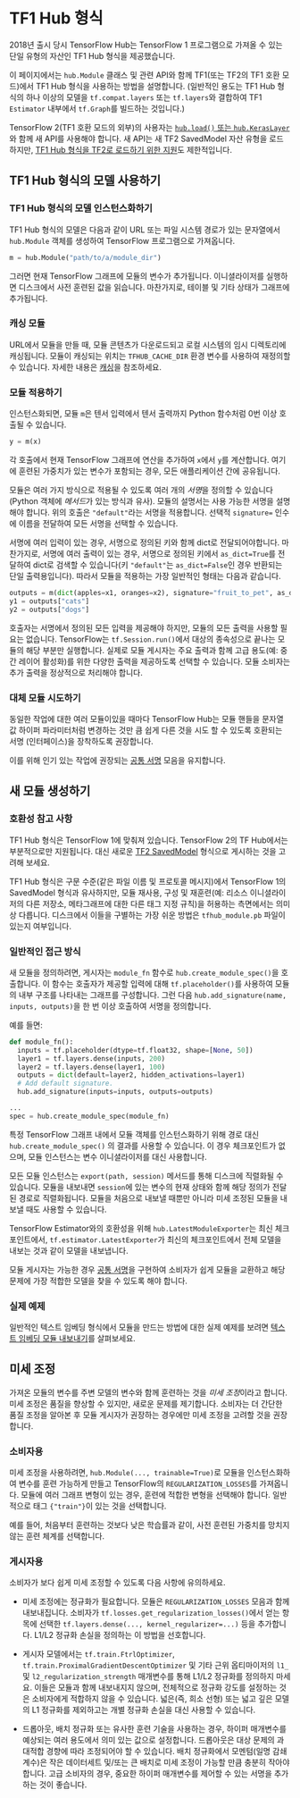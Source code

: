 <!--* freshness: { owner: 'maringeo' reviewed: '2020-12-29' review_interval: '3 months' } *-->

# TF1 Hub 형식

2018년 출시 당시 TensorFlow Hub는 TensorFlow 1 프로그램으로 가져올 수 있는 단일 유형의 자산인 TF1 Hub 형식을 제공했습니다.

이 페이지에서는 `hub.Module` 클래스 및 관련 API와 함께 TF1(또는 TF2의 TF1 호환 모드)에서 TF1 Hub 형식을 사용하는 방법을 설명합니다. (일반적인 용도는 TF1 Hub 형식의 하나 이상의 모델을 `tf.compat.layers` 또는 `tf.layers`와 결합하여 TF1 `Estimator` 내부에서 `tf.Graph`를 빌드하는 것입니다.)

TensorFlow 2(TF1 호환 모드의 외부)의 사용자는 [`hub.load()` 또는 `hub.KerasLayer`](tf2_saved_model.md)와 함께 새 API를 사용해야 합니다. 새 API는 새 TF2 SavedModel 자산 유형을 로드하지만, [TF1 Hub 형식을 TF2로 로드하기 위한 지원](migration_tf2.md)도 제한적입니다.

## TF1 Hub 형식의 모델 사용하기

### TF1 Hub 형식의 모델 인스턴스화하기

TF1 Hub 형식의 모델은 다음과 같이 URL 또는 파일 시스템 경로가 있는 문자열에서 `hub.Module` 객체를 생성하여 TensorFlow 프로그램으로 가져옵니다.

```python
m = hub.Module("path/to/a/module_dir")
```

그러면 현재 TensorFlow 그래프에 모듈의 변수가 추가됩니다. 이니셜라이저를 실행하면 디스크에서 사전 훈련된 값을 읽습니다. 마찬가지로, 테이블 및 기타 상태가 그래프에 추가됩니다.

### 캐싱 모듈

URL에서 모듈을 만들 때, 모듈 콘텐츠가 다운로드되고 로컬 시스템의 임시 디렉토리에 캐싱됩니다. 모듈이 캐싱되는 위치는 `TFHUB_CACHE_DIR` 환경 변수를 사용하여 재정의할 수 있습니다. 자세한 내용은 [캐싱](caching.md)을 참조하세요.

### 모듈 적용하기

인스턴스화되면, 모듈 `m`은 텐서 입력에서 텐서 출력까지 Python 함수처럼 0번 이상 호출될 수 있습니다.

```python
y = m(x)
```

각 호출에서 현재 TensorFlow 그래프에 연산을 추가하여 `x`에서 `y`를 계산합니다. 여기에 훈련된 가중치가 있는 변수가 포함되는 경우, 모든 애플리케이션 간에 공유됩니다.

모듈은 여러 가지 방식으로 적용될 수 있도록 여러 개의 *서명*을 정의할 수 있습니다(Python 객체에 *메서드*가 있는 방식과 유사). 모듈의 설명서는 사용 가능한 서명을 설명해야 합니다. 위의 호출은 `"default"`라는 서명을 적용합니다. 선택적 `signature=` 인수에 이름을 전달하여 모든 서명을 선택할 수 있습니다.

서명에 여러 입력이 있는 경우, 서명으로 정의된 키와 함께 dict로 전달되어야합니다. 마찬가지로, 서명에 여러 출력이 있는 경우, 서명으로 정의된 키에서 `as_dict=True`를 전달하여 dict로 검색할 수 있습니다(키 `"default"`는 `as_dict=False`인 경우 반환되는 단일 출력용입니다). 따라서 모듈을 적용하는 가장 일반적인 형태는 다음과 같습니다.

```python
outputs = m(dict(apples=x1, oranges=x2), signature="fruit_to_pet", as_dict=True)
y1 = outputs["cats"]
y2 = outputs["dogs"]
```

호출자는 서명에서 정의된 모든 입력을 제공해야 하지만, 모듈의 모든 출력을 사용할 필요는 없습니다. TensorFlow는 `tf.Session.run()`에서 대상의 종속성으로 끝나는 모듈의 해당 부분만 실행합니다. 실제로 모듈 게시자는 주요 출력과 함께 고급 용도(예: 중간 레이어 활성화)를 위한 다양한 출력을 제공하도록 선택할 수 있습니다. 모듈 소비자는 추가 출력을 정상적으로 처리해야 합니다.

### 대체 모듈 시도하기

동일한 작업에 대한 여러 모듈이있을 때마다 TensorFlow Hub는 모듈 핸들을 문자열 값 하이퍼 파라미터처럼 변경하는 것만 큼 쉽게 다른 것을 시도 할 수 있도록 호환되는 서명 (인터페이스)을 장착하도록 권장합니다.

이를 위해 인기 있는 작업에 권장되는 [공통 서명](common_signatures/index.md) 모음을 유지합니다.

## 새 모듈 생성하기

### 호환성 참고 사항

TF1 Hub 형식은 TensorFlow 1에 맞춰져 있습니다. TensorFlow 2의 TF Hub에서는 부분적으로만 지원됩니다. 대신 새로운 [TF2 SavedModel](tf2_saved_model.md) 형식으로 게시하는 것을 고려해 보세요.

TF1 Hub 형식은 구문 수준(같은 파일 이름 및 프로토콜 메시지)에서 TensorFlow 1의 SavedModel 형식과 유사하지만, 모듈 재사용, 구성 및 재훈련(예: 리소스 이니셜라이저의 다른 저장소, 메타그래프에 대한 다른 태그 지정 규칙)을 허용하는 측면에서는 의미상 다릅니다. 디스크에서 이들을 구별하는 가장 쉬운 방법은 `tfhub_module.pb` 파일이 있는지 여부입니다.

### 일반적인 접근 방식

새 모듈을 정의하려면, 게시자는 `module_fn` 함수로 `hub.create_module_spec()`을 호출합니다. 이 함수는 호출자가 제공할 입력에 대해 `tf.placeholder()`를 사용하여 모듈의 내부 구조를 나타내는 그래프를 구성합니다. 그런 다음 `hub.add_signature(name, inputs, outputs)`을 한 번 이상 호출하여 서명을 정의합니다.

예를 들면:

```python
def module_fn():
  inputs = tf.placeholder(dtype=tf.float32, shape=[None, 50])
  layer1 = tf.layers.dense(inputs, 200)
  layer2 = tf.layers.dense(layer1, 100)
  outputs = dict(default=layer2, hidden_activations=layer1)
  # Add default signature.
  hub.add_signature(inputs=inputs, outputs=outputs)

...
spec = hub.create_module_spec(module_fn)
```

특정 TensorFlow 그래프 내에서 모듈 객체를 인스턴스화하기 위해 경로 대신 `hub.create_module_spec()` 의 결과를 사용할 수 있습니다. 이 경우 체크포인트가 없으며, 모듈 인스턴스는 변수 이니셜라이저를 대신 사용합니다.

모든 모듈 인스턴스는 `export(path, session)` 메서드를 통해 디스크에 직렬화될 수 있습니다. 모듈을 내보내면 `session`에 있는 변수의 현재 상태와 함께 해당 정의가 전달된 경로로 직렬화됩니다. 모듈을 처음으로 내보낼 때뿐만 아니라 미세 조정된 모듈을 내보낼 때도 사용할 수 있습니다.

TensorFlow Estimator와의 호환성을 위해 `hub.LatestModuleExporter`는 최신 체크포인트에서, `tf.estimator.LatestExporter`가 최신의 체크포인트에서 전체 모델을 내보는 것과 같이 모델을 내보냅니다.

모듈 게시자는 가능한 경우 [공통 서명](common_signatures/index.md)을 구현하여 소비자가 쉽게 모듈을 교환하고 해당 문제에 가장 적합한 모델을 찾을 수 있도록 해야 합니다.

### 실제 예제

일반적인 텍스트 임베딩 형식에서 모듈을 만드는 방법에 대한 실제 예제를 보려면 [텍스트 임베딩 모듈 내보내기](https://github.com/tensorflow/hub/blob/master/examples/text_embeddings/export.py)를 살펴보세요.

## 미세 조정

가져온 모듈의 변수를 주변 모델의 변수와 함께 훈련하는 것을 *미세 조정*이라고 합니다. 미세 조정은 품질을 향상할 수 있지만, 새로운 문제를 제기합니다. 소비자는 더 간단한 품질 조정을 알아본 후 모듈 게시자가 권장하는 경우에만 미세 조정을 고려할 것을 권장합니다.

### 소비자용

미세 조정을 사용하려면, `hub.Module(..., trainable=True)`로 모듈을 인스턴스화하여 변수를 훈련 가능하게 만들고 TensorFlow의 `REGULARIZATION_LOSSES`를 가져옵니다. 모듈에 여러 그래프 변형이 있는 경우, 훈련에 적합한 변형을 선택해야 합니다. 일반적으로 태그 `{"train"}`이 있는 것을 선택합니다.

예를 들어, 처음부터 훈련하는 것보다 낮은 학습률과 같이, 사전 훈련된 가중치를 망치지 않는 훈련 체계를 선택합니다.

### 게시자용

소비자가 보다 쉽게 미세 조정할 수 있도록 다음 사항에 유의하세요.

- 미세 조정에는 정규화가 필요합니다. 모듈은 `REGULARIZATION_LOSSES` 모음과 함께 내보내집니다. 소비자가 `tf.losses.get_regularization_losses()`에서 얻는 항목에 선택한 `tf.layers.dense(..., kernel_regularizer=...)` 등을 추가합니다. L1/L2 정규화 손실을 정의하는 이 방법을 선호합니다.

- 게시자 모델에서는 `tf.train.FtrlOptimizer`, `tf.train.ProximalGradientDescentOptimizer` 및 기타 근위 옵티마이저의 `l1_` 및 `l2_regularization_strength` 매개변수를 통해 L1/L2 정규화를 정의하지 마세요. 이들은 모듈과 함께 내보내지지 않으며, 전체적으로 정규화 강도를 설정하는 것은 소비자에게 적합하지 않을 수 있습니다. 넓은(즉, 희소 선형) 또는 넓고 깊은 모델의 L1 정규화를 제외하고는 개별 정규화 손실을 대신 사용할 수 있습니다.

- 드롭아웃, 배치 정규화 또는 유사한 훈련 기술을 사용하는 경우, 하이퍼 매개변수를 예상되는 여러 용도에서 의미 있는 값으로 설정합니다. 드롭아웃은 대상 문제의 과대적합 경향에 따라 조정되어야 할 수 있습니다. 배치 정규화에서 모멘텀(일명 감쇄 계수)은 작은 데이터세트 및/또는 큰 배치로 미세 조정이 가능할 만큼 충분히 작아야 합니다. 고급 소비자의 경우, 중요한 하이퍼 매개변수를 제어할 수 있는 서명을 추가하는 것이 좋습니다.

